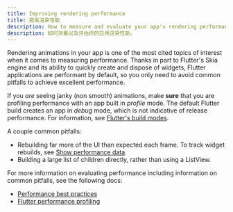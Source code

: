 ```yaml
---
title: Improving rendering performance
title: 提高渲染性能
description: How to measure and evaluate your app's rendering performance.
description: 如何测量以及评估你的应用渲染性能。
---
```


Rendering animations in your app is one of the most cited
topics of interest when it comes to measuring performance. 
Thanks in part to Flutter's Skia engine and its ability
to quickly create and dispose of widgets, 
Flutter applications are performant by default,
so you only need to avoid common pitfalls to achieve
excellent performance.

If you _are_ seeing janky (non smooth) animations, make
**sure** that you are profiling performance with an
app built in _profile_ mode.
The default Flutter build creates an app in _debug_ mode, 
which is not indicative of release performance.
For information,
see [Flutter's build modes][].

A couple common pitfalls:

* Rebuilding far more of the UI than expected each frame.
  To track widget rebuilds, see [Show performance data][].
* Building a large list of children directly, rather than
  using a ListView.

For more information on evaluating performance
including information on common pitfalls,
see the following docs:

* [Performance best practices][]
* [Flutter performance profiling][]

[Flutter's build modes]: /docs/testing/build-modes
[Flutter performance profiling]: /docs/perf/rendering/ui-performance 
[Performance best practices]: /docs/perf/rendering/best-practices
[Show performance data]: /docs/development/tools/android-studio#show-performance-data

